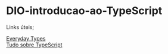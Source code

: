 # DIO-introducao-ao-TypeScript

Links úteis;

[Everyday Types](https://www.typescriptlang.org/docs/handbook/2/everyday-types.html)</br>
[Tudo sobre TypeScript](https://www.typescriptlang.org/)</br>
